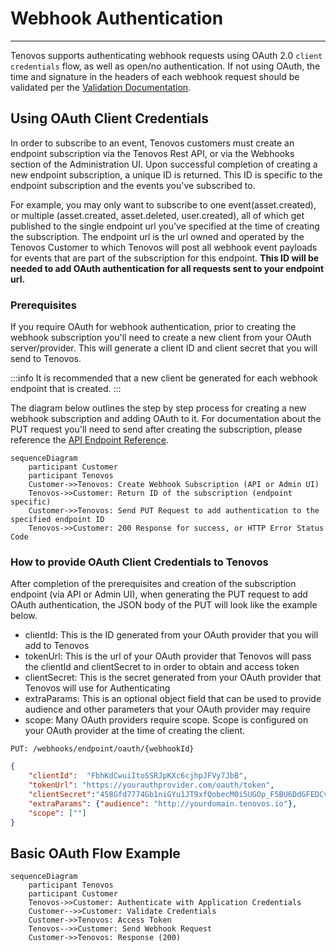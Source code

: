 # Webhook Authentication
---

Tenovos supports authenticating webhook requests using OAuth 2.0 `client credentials` flow, as well as open/no authentication.  If not using OAuth, the time and signature in the headers of each webhook request should be validated per the [Validation Documentation](validation.md).

## Using OAuth Client Credentials

In order to subscribe to an event, Tenovos customers must create an endpoint subscription via the Tenovos Rest API, or via the Webhooks section of the Administration UI.  Upon successful completion of creating a new endpoint subscription, a unique ID is returned.  This ID is specific to the endpoint subscription and the events you've subscribed to.  

For example, you may only want to subscribe to one event(asset.created), or multiple (asset.created, asset.deleted, user.created), all of which get published to the single endpoint url you've specified at the time of creating the subscription.  The endpoint url is the url owned and operated by the Tenovos Customer to which Tenovos will post all webhook event payloads for events that are part of the subscription for this endpoint.  **This ID will be needed to add OAuth authentication for all requests sent to your endpoint url.**

### Prerequisites

If you require OAuth for webhook authentication, prior to creating the webhook subscription you'll need to create a new client from your OAuth server/provider.  This will generate a client ID and client secret that you will send to Tenovos.  

:::info
It is recommended that a new client be generated for each webhook endpoint that is created.
:::

The diagram below outlines the step by step process for creating a new webhook subscription and adding OAuth to it.  For documentation about the PUT request you'll need to send after creating the subscription, please reference the [API Endpoint Reference]().

```mermaid
sequenceDiagram
    participant Customer
    participant Tenovos
    Customer->>Tenovos: Create Webhook Subscription (API or Admin UI)
    Tenovos->>Customer: Return ID of the subscription (endpoint specific)
    Customer->>Tenovos: Send PUT Request to add authentication to the specified endpoint ID
    Tenovos->>Customer: 200 Response for success, or HTTP Error Status Code
```

### How to provide OAuth Client Credentials to Tenovos

After completion of the prerequisites and creation of the subscription endpoint (via API or Admin UI), when generating the PUT request to add OAuth authentication, the JSON body of the PUT will look like the example below.

- clientId:  This is the ID generated from your OAuth provider that you will add to Tenovos
- tokenUrl:  This is the url of your OAuth provider that Tenovos will pass the clientId and clientSecret to in order to obtain and access token
- clientSecret: This is the secret generated from your OAuth provider that Tenovos will use for Authenticating
- extraParams: This is an optional object field that can be used to provide audience and other parameters that your OAuth provider may require
- scope: Many OAuth providers require scope.  Scope is configured on your OAuth provider at the time of creating the client.  

```
PUT: /webhooks/endpoint/oauth/{webhookId}

```

```json
{
    "clientId":  "FbhKdCwuiItoSSRJpKXc6cjhpJFVy7JbB",
    "tokenUrl": "https://yourauthprovider.com/oauth/token",
    "clientSecret":"458Gfd7774Gb1niGYu1JT9xfQobecM0i5UGOp_F5BU6DdGFEDCvz7r0xObfdf458Bn",
    "extraParams": {"audience": "http://yourdomain.tenovos.io"},
    "scope": [""]
}

```


## Basic OAuth Flow Example

```mermaid
sequenceDiagram
    participant Tenovos
    participant Customer
    Tenovos->>Customer: Authenticate with Application Credentials
    Customer-->>Customer: Validate Credentials
    Customer->>Tenovos: Access Token
    Tenovos-->>Customer: Send Webhook Request
    Customer->>Tenovos: Response (200)
```

